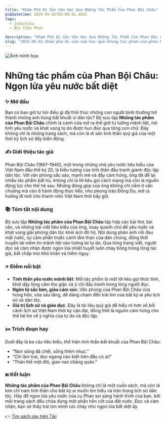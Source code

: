 ```yaml
---
title: "Khám Phá Di Sản Văn Học Qua Những Tác Phẩm Của Phan Bội Châu"
pubDatetime: 2025-05-02T02:00:41.409Z
tags:
  - Indochina
  - Bội Châu Phan

description: "Khám Phá Di Sản Văn Học Qua Những Tác Phẩm Của Phan Bội Châu"
slug: "2025-05-02-kham-pha-di-san-van-hoc-qua-nhung-tac-pham-cua-phan-boi-chau"
---
```


![Ảnh minh họa](https://external-content.duckduckgo.com/iu/?u=https%3A%2F%2Fe.baonghean.vn%2Fwp-content%2Fuploads%2F2023%2F01%2FPhan-B%25E1%25BB%2599i-Ch%25C3%25A2u-A3.png&f=1&ipt=941c17e2ac124f35aa01b47da250a981b36513bfbc3c901f7c4d87f453646ef6)

 # Những tác phẩm của Phan Bội Châu: Ngọn lửa yêu nước bất diệt

### ✨ Mở đầu
Bạn có bao giờ tự hỏi điều gì đã thôi thúc những con người bình thường trở thành những anh hùng bất khuất vì dân tộc? Bộ sưu tập **Những tác phẩm của Phan Bội Châu** chính là cánh cửa mở ra thế giới tư tưởng mãnh liệt, nơi tình yêu nước và khát vọng tự do được hun đúc qua từng con chữ. Đây không chỉ là những trang sách, mà còn là di sản tinh thần quý giá của một thời kỳ lịch sử đầy biến động.

### ✍️ Giới thiệu tác giả
Phan Bội Châu (1867–1940), một trong những nhà yêu nước tiêu biểu của Việt Nam đầu thế kỷ 20, là biểu tượng của tinh thần đấu tranh giành độc lập dân tộc. Với văn phong sắc sảo, mạnh mẽ và đầy cảm hứng, ông đã để lại nhiều tác phẩm bất hủ, không chỉ là lời kêu gọi cách mạng mà còn là nguồn động lực cho thế hệ sau. Những đóng góp của ông không chỉ nằm ở văn chương mà còn ở hành động thực tiễn, như phong trào Đông Du, mở ra hướng đi mới cho thanh niên Việt Nam thời bấy giờ.

### 📚 Tóm tắt nội dung
Bộ sưu tập **Những tác phẩm của Phan Bội Châu** tập hợp các bài thơ, bài văn, và những bài viết tiêu biểu của ông, xoay quanh chủ đề yêu nước và khát vọng giải phóng dân tộc khỏi ách đô hộ. Nội dung phản ánh nỗi đau mất nước, sự căm phẫn trước cảnh lầm than của dân chúng, đồng thời truyền tải niềm tin mãnh liệt vào tương lai tự do. Qua từng trang viết, người đọc sẽ cảm nhận được ngọn lửa nhiệt huyết luôn cháy bỏng trong lòng tác giả, bất chấp mọi khó khăn và hiểm nguy.

### ⭐ Điểm nổi bật
- **Tinh thần yêu nước mãnh liệt**: Mỗi tác phẩm là một lời kêu gọi thức tỉnh, khơi dậy lòng căm thù giặc và ý chí đấu tranh trong lòng người đọc.
- **Ngôn từ sắc bén, giàu cảm xúc**: Văn phong của Phan Bội Châu vừa hùng hồn, vừa sâu lắng, dễ dàng chạm đến trái tim của bất kỳ ai yêu lịch sử và dân tộc.
- **Giá trị lịch sử và giáo dục**: Đây là tài liệu quý giá để hiểu rõ hơn về bối cảnh lịch sử Việt Nam thời kỳ cận đại, đồng thời là nguồn cảm hứng cho thế hệ trẻ về ý nghĩa của tự do và độc lập.

### ✂️ Trích đoạn hay
Dưới đây là ba câu tiêu biểu, thể hiện tinh thần bất khuất của Phan Bội Châu:
- "Non sông đã chết, sống thêm nhục."
- "Chí làm trai, dọc ngang nào biết trên đầu có ai!"
- "Thân thế một đời, gian nan chẳng quản."

### 🔚 Kết luận
**Những tác phẩm của Phan Bội Châu** không chỉ là một cuốn sách, mà còn là kim chỉ nam tinh thần cho bất kỳ ai muốn tìm hiểu và trân trọng lịch sử dân tộc. Hãy để ngọn lửa yêu nước của cụ Phan soi sáng hành trình của bạn, bởi mỗi trang sách đều chứa đựng một phần hồn cốt của đất nước. Đọc và cảm nhận, bạn sẽ thấy trái tim mình rực cháy như ngọn lửa bất diệt ấy.

👉 [Tìm sách này trên Tiki](https://tiki.vn/search?q=Nh%E1%BB%AFng%20t%C3%A1c%20ph%E1%BA%A9m%20c%E1%BB%A7a%20Phan%20B%E1%BB%99i%20Ch%C3%A2u)